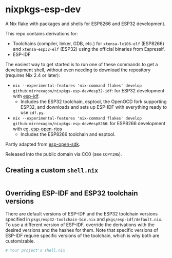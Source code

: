 # nixpkgs-esp-dev
A Nix flake with packages and shells for ESP8266 and ESP32 development.

This repo contains derivations for:
- Toolchains (compiler, linker, GDB, etc.) for `xtensa-lx106-elf` (ESP8266) and `xtensa-esp32-elf` (ESP32) using the official binaries from Espressif.
- ESP-IDF

The easiest way to get started is to run one of these commands to get a development shell, without even needing to download the repository (requires Nix 2.4 or later):
- `nix --experimental-features 'nix-command flakes' develop github:mirrexagon/nixpkgs-esp-dev#esp32-idf`: for ESP32 development with [esp-idf](https://github.com/espressif/esp-idf).
    - Includes the ESP32 toolchain, esptool, the OpenOCD fork supporting ESP32, and downloads and sets up ESP-IDF with everything ready to use `idf.py`.
- `nix --experimental-features 'nix-command flakes' develop github:mirrexagon/nixpkgs-esp-dev#esp8266`: for ESP8266 development with eg. [esp-open-rtos](https://github.com/SuperHouse/esp-open-rtos)
    - Includes the ESP8266 toolchain and esptool.

Partly adapted from [esp-open-sdk](https://github.com/pfalcon/esp-open-sdk).

Released into the public domain via CC0 (see `COPYING`).

## Creating a custom `shell.nix`

```nix

```

## Overriding ESP-IDF and ESP32 toolchain versions
There are default versions of ESP-IDF and the ESP32 toolchain versions specified in `pkgs/esp32-toolchain-bin.nix` and `pkgs/esp-idf/default.nix`. To use a different version of ESP-IDF, override the derivations with the desired versions and the hashes for them. Note that specific versions of ESP-IDF require specific versions of the toolchain, which is why both are customizable.

```nix
# Your project's shell.nix
```
